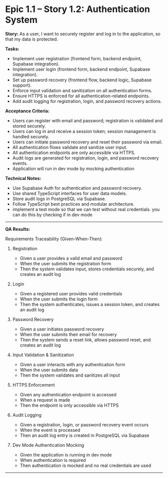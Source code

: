 # Epic 1.1 – Story 1.2: Authentication System

**Story:**
As a user, I want to securely register and log in to the application, so that my data is protected.

**Tasks:**

- Implement user registration (frontend form, backend endpoint, Supabase integration).
- Implement user login (frontend form, backend endpoint, Supabase integration).
- Set up password recovery (frontend flow, backend logic, Supabase support).
- Enforce input validation and sanitization on all authentication forms.
- Ensure HTTPS is enforced for all authentication-related endpoints.
- Add audit logging for registration, login, and password recovery actions.

**Acceptance Criteria:**

- Users can register with email and password; registration is validated and stored securely.
- Users can log in and receive a session token; session management is handled securely.
- Users can initiate password recovery and reset their password via email.
- All authentication flows validate and sanitize user input.
- All authentication endpoints are only accessible via HTTPS.
- Audit logs are generated for registration, login, and password recovery events.
- Application will run in dev mode by mocking authentication

**Technical Notes:**

- Use Supabase Auth for authentication and password recovery.
- Use shared TypeScript interfaces for user data models.
- Store audit logs in PostgreSQL via Supabase.
- Follow TypeScript best practices and modular architecture.
- implement a test mode so that we can test without real credentials. you can do this by checking if in dev mode

---

**QA Results:**

Requirements Traceability (Given-When-Then):

1. Registration

   - Given a user provides a valid email and password
   - When the user submits the registration form
   - Then the system validates input, stores credentials securely, and creates an audit log

2. Login

   - Given a registered user provides valid credentials
   - When the user submits the login form
   - Then the system authenticates, issues a session token, and creates an audit log

3. Password Recovery

   - Given a user initiates password recovery
   - When the user submits their email for recovery
   - Then the system sends a reset link, allows password reset, and creates an audit log

4. Input Validation & Sanitization

   - Given a user interacts with any authentication form
   - When the user submits data
   - Then the system validates and sanitizes all input

5. HTTPS Enforcement

   - Given any authentication endpoint is accessed
   - When a request is made
   - Then the endpoint is only accessible via HTTPS

6. Audit Logging

   - Given a registration, login, or password recovery event occurs
   - When the event is processed
   - Then an audit log entry is created in PostgreSQL via Supabase

7. Dev Mode Authentication Mocking
   - Given the application is running in dev mode
   - When authentication is required
   - Then authentication is mocked and no real credentials are used

---
